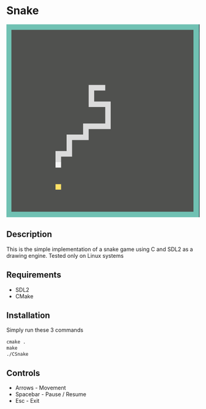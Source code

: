 # Snake

![](images/preview.png)

## Description
This is the simple implementation of a snake game using C and SDL2 as a drawing engine. Tested only on Linux systems

## Requirements

- SDL2
- CMake


## Installation

Simply run these 3 commands
```
cmake .
make
./CSnake
```

## Controls

- Arrows - Movement
- Spacebar - Pause / Resume
- Esc - Exit

